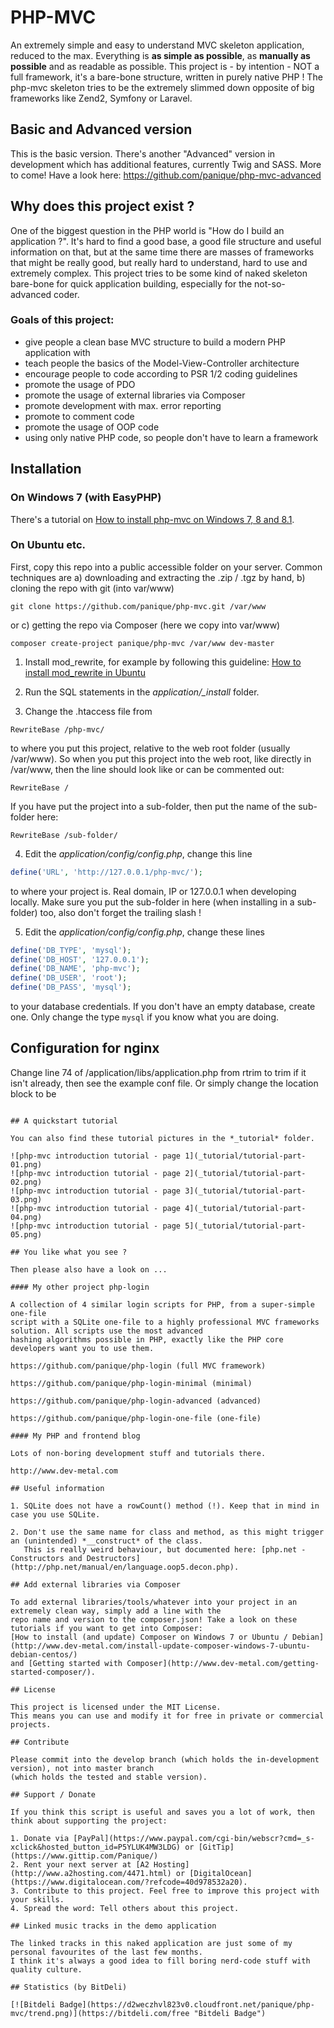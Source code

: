 # PHP-MVC

An extremely simple and easy to understand MVC skeleton application, reduced to the max.
Everything is **as simple as possible**, as **manually as possible** and as readable as possible.
This project is - by intention - NOT a full framework, it's a bare-bone structure, written in
purely native PHP ! The php-mvc skeleton tries to be the extremely slimmed down opposite of big frameworks
like Zend2, Symfony or Laravel.

## Basic and Advanced version

This is the basic version. There's another "Advanced" version in development which has
additional features, currently Twig and SASS. More to come!
Have a look here: https://github.com/panique/php-mvc-advanced

## Why does this project exist ?

One of the biggest question in the PHP world is "How do I build an application ?".
It's hard to find a good base, a good file structure and useful information on that, but at the same time
there are masses of frameworks that might be really good, but really hard to understand, hard to use and extremely
complex. This project tries to be some kind of naked skeleton bare-bone for quick application building,
especially for the not-so-advanced coder.

### Goals of this project:

- give people a clean base MVC structure to build a modern PHP application with
- teach people the basics of the Model-View-Controller architecture
- encourage people to code according to PSR 1/2 coding guidelines
- promote the usage of PDO
- promote the usage of external libraries via Composer
- promote development with max. error reporting
- promote to comment code
- promote the usage of OOP code
- using only native PHP code, so people don't have to learn a framework

## Installation

### On Windows 7 (with EasyPHP)

There's a tutorial on [How to install php-mvc on Windows 7, 8 and 8.1](http://www.dev-metal.com/install-php-mvc-windows-7/).

### On Ubuntu etc.

First, copy this repo into a public accessible folder on your server.
Common techniques are a) downloading and extracting the .zip / .tgz by hand, b) cloning the repo with git (into var/www)

```
git clone https://github.com/panique/php-mvc.git /var/www
```

or c) getting the repo via Composer (here we copy into var/www)

```
composer create-project panique/php-mvc /var/www dev-master
```

1. Install mod_rewrite, for example by following this guideline:
[How to install mod_rewrite in Ubuntu](http://www.dev-metal.com/enable-mod_rewrite-ubuntu-12-04-lts/)

2. Run the SQL statements in the *application/_install* folder.

3. Change the .htaccess file from
```
RewriteBase /php-mvc/
```
to where you put this project, relative to the web root folder (usually /var/www). So when you put this project into
the web root, like directly in /var/www, then the line should look like or can be commented out:
```
RewriteBase /
```
If you have put the project into a sub-folder, then put the name of the sub-folder here:
```
RewriteBase /sub-folder/
```

4. Edit the *application/config/config.php*, change this line
```php
define('URL', 'http://127.0.0.1/php-mvc/');
```
to where your project is. Real domain, IP or 127.0.0.1 when developing locally. Make sure you put the sub-folder
in here (when installing in a sub-folder) too, also don't forget the trailing slash !

5. Edit the *application/config/config.php*, change these lines
```php
define('DB_TYPE', 'mysql');
define('DB_HOST', '127.0.0.1');
define('DB_NAME', 'php-mvc');
define('DB_USER', 'root');
define('DB_PASS', 'mysql');
```
to your database credentials. If you don't have an empty database, create one. Only change the type `mysql` if you
know what you are doing.

## Configuration for nginx

Change line 74 of /application/libs/application.php from rtrim to trim if it isn't already, then see the example conf file. Or simply change the location block to be 
```try_files $uri $uri/ /index.php?url=$uri;

## A quickstart tutorial

You can also find these tutorial pictures in the *_tutorial* folder.

![php-mvc introduction tutorial - page 1](_tutorial/tutorial-part-01.png)
![php-mvc introduction tutorial - page 2](_tutorial/tutorial-part-02.png)
![php-mvc introduction tutorial - page 3](_tutorial/tutorial-part-03.png)
![php-mvc introduction tutorial - page 4](_tutorial/tutorial-part-04.png)
![php-mvc introduction tutorial - page 5](_tutorial/tutorial-part-05.png)

## You like what you see ?

Then please also have a look on ...

#### My other project php-login

A collection of 4 similar login scripts for PHP, from a super-simple one-file
script with a SQLite one-file to a highly professional MVC frameworks solution. All scripts use the most advanced
hashing algorithms possible in PHP, exactly like the PHP core developers want you to use them.

https://github.com/panique/php-login (full MVC framework)

https://github.com/panique/php-login-minimal (minimal)

https://github.com/panique/php-login-advanced (advanced)

https://github.com/panique/php-login-one-file (one-file)

#### My PHP and frontend blog

Lots of non-boring development stuff and tutorials there.

http://www.dev-metal.com

## Useful information

1. SQLite does not have a rowCount() method (!). Keep that in mind in case you use SQLite.

2. Don't use the same name for class and method, as this might trigger an (unintended) *__construct* of the class.
   This is really weird behaviour, but documented here: [php.net - Constructors and Destructors](http://php.net/manual/en/language.oop5.decon.php).

## Add external libraries via Composer

To add external libraries/tools/whatever into your project in an extremely clean way, simply add a line with the
repo name and version to the composer.json! Take a look on these tutorials if you want to get into Composer:
[How to install (and update) Composer on Windows 7 or Ubuntu / Debian](http://www.dev-metal.com/install-update-composer-windows-7-ubuntu-debian-centos/)
and [Getting started with Composer](http://www.dev-metal.com/getting-started-composer/).

## License

This project is licensed under the MIT License.
This means you can use and modify it for free in private or commercial projects.

## Contribute

Please commit into the develop branch (which holds the in-development version), not into master branch
(which holds the tested and stable version).

## Support / Donate

If you think this script is useful and saves you a lot of work, then think about supporting the project:

1. Donate via [PayPal](https://www.paypal.com/cgi-bin/webscr?cmd=_s-xclick&hosted_button_id=P5YLUK4MW3LDG) or [GitTip](https://www.gittip.com/Panique/)
2. Rent your next server at [A2 Hosting](http://www.a2hosting.com/4471.html) or [DigitalOcean](https://www.digitalocean.com/?refcode=40d978532a20).
3. Contribute to this project. Feel free to improve this project with your skills.
4. Spread the word: Tell others about this project.

## Linked music tracks in the demo application

The linked tracks in this naked application are just some of my personal favourites of the last few months.
I think it's always a good idea to fill boring nerd-code stuff with quality culture.

## Statistics (by BitDeli)

[![Bitdeli Badge](https://d2weczhvl823v0.cloudfront.net/panique/php-mvc/trend.png)](https://bitdeli.com/free "Bitdeli Badge")
